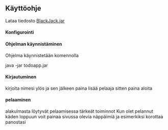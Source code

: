 ## Käyttöohje

Lataa tiedosto [BlackJack.jar](https://github.com/henrisuominen/otm-harjoitustyo/releases)

#### Konfigurointi

#### Ohjelman käynnistäminen

Ohjelma käynnistetään komennolla

java -jar todoapp.jar

#### Kirjautuminen

kirjoita nimesi ylös ja sen jälkeen paina lisää pelaaja sitten paina aloita

#### pelaaminen

alakulmasta löytyvät pelaamisessa tärkeät toiminnot
Kun olet pelannut käden loppuun voit painaa sivussa olevia näppäimiä ja
esimerkiksi korottaa panostasi
